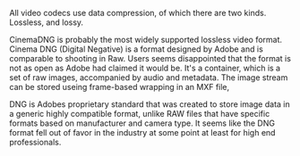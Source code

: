 All video codecs use data compression, of which there are two kinds. Lossless, and lossy.

CinemaDNG is probably the most widely supported lossless video format. Cinema DNG (Digital Negative) is a format designed by Adobe and is comparable to shooting in Raw. Users seems disappointed that the format is not as open as Adobe had claimed it would be. It's a container, which is a set of raw images, accompanied by audio and metadata. The image stream can be stored useing frame-based wrapping in an MXF file, 

DNG is Adobes proprietary standard that was created to store image data in a generic highly compatible format, unlike RAW files that have specific formats based on manufacturer and camera type. It seems like the DNG format fell out of favor in the industry at some point at least for high end professionals. 


